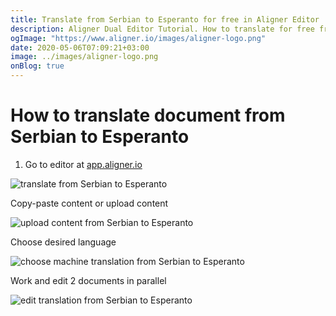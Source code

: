 ```yaml
---
title: Translate from Serbian to Esperanto for free in Aligner Editor
description: Aligner Dual Editor Tutorial. How to translate for free from Serbian to Esperanto. Aligner is multilingual document management platform. 
ogImage: "https://www.aligner.io/images/aligner-logo.png"
date: 2020-05-06T07:09:21+03:00
image: ../images/aligner-logo.png
onBlog: true
---
```


# How to translate document from Serbian to Esperanto

1. Go to editor at [app.aligner.io](https://app.aligner.io "Aligner App web page")

![translate from Serbian to Esperanto](../aligner-blank-editor.png "translate from Serbian to Esperanto")

Copy-paste content or upload content

![upload content from Serbian to Esperanto](../aligner-uploaded-document.png "upload content from Serbian to Esperanto")

Choose desired language

![choose machine translation from Serbian to Esperanto](../aligner-language-dropdown.png "choose machine translation from Serbian to Esperanto")

Work and edit 2 documents in parallel

![edit translation from Serbian to Esperanto](../aligner-double-sitded-editor.png "edit translation from Serbian to Esperanto")

